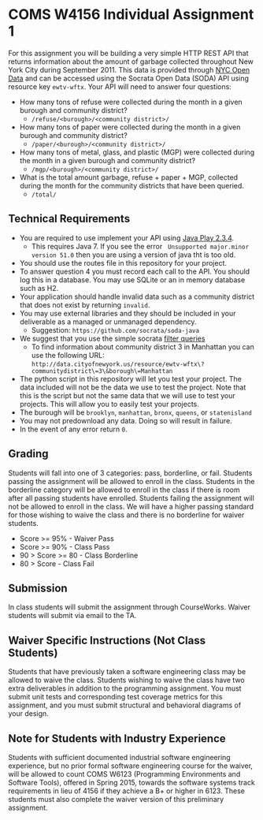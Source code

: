 # COMS W4156 Individual Assignment 1

For this assignment you will be building a very simple HTTP REST API that returns information about the amount of garbage collected throughout New York City during September 2011.
This data is provided through [NYC Open Data](https://data.cityofnewyork.us/Environment/DSNY-Collection-Tonnages/ewtv-wftx) and can be accessed using the Socrata Open Data (SODA) API using resource key `ewtv-wftx`.
Your API will need to answer four questions:

* How many tons of refuse were collected during the month in a given burough and community district?
    * `/refuse/<burough>/<community district>/`
* How many tons of paper were collected during the month in a given burough and community district?
    * `/paper/<burough>/<community district>/`
* How many tons of metal, glass, and plastic (MGP) were collected during the month in a given burough and community district?
    * `/mgp/<burough>/<community district>/`
* What is the total amount garbage, refuse + paper + MGP, collected during the month for the community districts that have been queried.
    * `/total/`

## Technical Requirements
* You are required to use implement your API using [Java Play 2.3.4](http://www.playframework.com/).
    * This requires Java 7. If you see the error ` Unsupported major.minor version 51.0` then you are using a version of java tht is too old.
* You should use the routes file in this repository for your project.
* To answer question 4 you must record each call to the API.
You should log this in a database. You may use SQLite or an in memory database such as H2.
* Your application should handle invalid data such as a community district that does not exist by returning `invalid`.
* You may use external libraries and they should be included in your deliverable as a managed or unmanaged dependency.
    * Suggestion: `https://github.com/socrata/soda-java`
* We suggest that you use the simple socrata [filter queries](http://dev.socrata.com/docs/filtering.html)
    * To find information about community district 3 in Manhattan you can use the following URL: `http://data.cityofnewyork.us/resource/ewtv-wftx\?communitydistrict\=3\&borough\=Manhattan`
* The python script in this repository will let you test your project.
The data included will not be the data we use to test the project.
Note that this is the script but not the same data that we will use to test your projects.
This will allow you to easily test your projects.
* The burough will be `brooklyn`, `manhattan`, `bronx`, `queens`, or `statenisland`
* You may not predownload any data. Doing so will result in failure.
* In the event of any error return `0`.

## Grading
Students will fall into one of 3 categories: pass, borderline, or fail.
Students passing the assignment will be allowed to enroll in the class.
Students in the borderline category will be allowed to enroll in the class if there is room after all passing students have enrolled.
Students failing the assignment will not be allowed to enroll in the class.
We will have a higher passing standard for those wishing to waive the class and there is no borderline for waiver students.

* Score >= 95% - Waiver Pass
* Score >= 90% - Class Pass
* 90 > Score >= 80 - Class Borderline
* 80 > Score - Class Fail

## Submission
In class students will submit the assignment through CourseWorks.
Waiver students will submit via email to the TA.

## Waiver Specific Instructions (Not Class Students)
Students that have previously taken a software engineering class may be allowed to waive the class.
Students wishing to waive the class have two extra deliverables in addition to the programming assignment.
You must submit unit tests and corresponding test coverage metrics for this assignment, and you must submit structural and behavioral diagrams of your design.

## Note for Students with Industry Experience
Students with sufficient documented industrial software engineering experience, but no prior formal software engineering course for the waiver, will be allowed to count COMS W6123 (Programming Environments and Software Tools), offered in Spring 2015, towards the software systems track requirements in lieu of 4156 if they achieve a B+ or higher in 6123.
These students must also complete the waiver version of this preliminary assignment.


